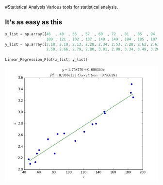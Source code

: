 #Statistical Analysis
Various tools for statistical analysis.

## It's as easy as this
```python
x_list = np.array([46  , 48  , 55  , 57  , 60  , 72  , 81  , 85  , 94  ,
                   109 , 121 , 132 , 137 , 148 , 149 , 184 , 185 , 187 ])
y_list = np.array([2.18, 2.10, 2.13, 2.28, 2.34, 2.53, 2.28, 2.62, 2.63,
                   2.50, 2.66, 2.79, 2.80, 3.01, 2.98, 3.34, 3.49, 3.26])

Linear_Regression_Plot(x_list, y_list)
```

<img src="https://github.com/CISprague/Statistical_Analysis/blob/master/figure_1.png">

